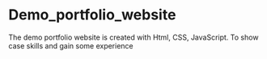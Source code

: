 # Demo_portfolio_website
The demo portfolio website is created with Html, CSS, JavaScript. To show case skills and gain some experience
